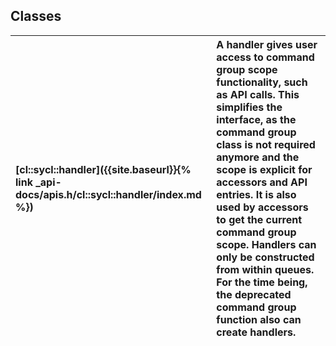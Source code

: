 ---
---
## Classes

| [cl::sycl::handler]({{site.baseurl}}{% link _api-docs/apis.h/cl::sycl::handler/index.md %}) | A handler gives user access to command group scope functionality, such as API calls. This simplifies the interface, as the command group class is not required anymore and the scope is explicit for accessors and API entries. It is also used by accessors to get the current command group scope. Handlers can only be constructed from within queues. For the time being, the deprecated command group function also can create handlers. |
| :--- | :--- |

